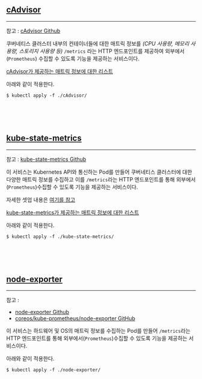 ## [cAdvisor](./cAdvisor/)
* * *

참고 : [cAdvisor Github](https://github.com/google/cadvisor/tree/master/deploy/kubernetes)

쿠버네티스 클러스터 내부의 컨테이너들에 대한 매트릭 정보를 *(CPU 사용량, 메모리 사용량, 스토리지 사용량 등)*  ```/metrics``` 라는 HTTP 엔드포인트를 제공하여 외부에서(```Prometheus```) 수집할 수 있도록 기능을 제공하는 서비스이다.

[cAdvisor가 제공하는 매트릭 정보에 대한 리스트](https://github.com/google/cadvisor/blob/master/docs/storage/prometheus.md)


아래와 같이 적용한다.

```
$ kubectl apply -f ./cAdvisor/
``` 

<br> <br> <br> 


## [kube-state-metrics](./kube-state-metrics/)
* * *

참고 : [kube-state-metrics Github](https://github.com/kubernetes/kube-state-metrics)

이 서비스는 Kubernetes API와 통신하는 Pod를 만들어 쿠버네티스 클러스터에 대한 다양한 매트릭 정보를 수집하고 이를 ```/metrics```라는 HTTP 엔드포인트를 통해 외부에서(```Prometheus```)수집할 수 있도록 기능을 제공하는 서비스이다.

자세한 셋업 내용은 [여기를 참고](https://www.notion.so/bscnote/kube-state-metrics-b48da141bf7543359bed4ce64f8a0a23)

[kube-state-metrics가 제공하는 매트릭 정보에 대한 리스트](https://github.com/kubernetes/kube-state-metrics/tree/master/docs)


아래와 같이 적용한다.

```
$ kubectl apply -f ./kube-state-metrics/
```

<br> <br> <br> 


## [node-exporter](./node-exporter/)
* * *

참고 : 
- [node-exporter Github](https://github.com/prometheus/node_exporter)
- [coreos/kube-prometheus/node-exporter GitHub](https://github.com/coreos/kube-prometheus/blob/master/manifests/)

이 서비스는 하드웨어 및 OS의 매트릭 정보를 수집하는 Pod를 만들어 ```/metrics```라는 HTTP 엔드포인트를 통해 외부에서(```Prometheus```)수집할 수 있도록 기능을 제공하는 서비스이다.


아래와 같이 적용한다.

```
$ kubectl apply -f ./node-exporter/
```